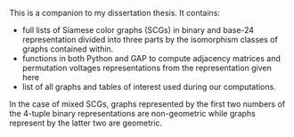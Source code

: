 This is a companion to my dissertation thesis. 
It contains: 
 - full lists of Siamese color graphs (SCGs) in binary and base-24 representation divided into three parts by the isomorphism classes of graphs contained within.
 - functions in both Python and GAP to compute adjacency matrices and permutation voltages representations from the representation given here
 - list of all graphs and tables of interest used during our computations.
    
In the case of mixed SCGs, graphs represented by the first two numbers of the 4-tuple binary representations are non-geometric while graphs represent by the latter two are geometric.   
